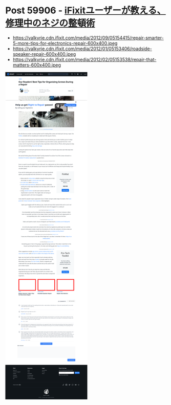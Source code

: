 # Post 59906 - [iFixitユーザーが教える、修理中のネジの整頓術](https://www.ifixit.com/News/59906/ifixit%e3%83%a6%e3%83%bc%e3%82%b6%e3%83%bc%e3%81%8c%e6%95%99%e3%81%88%e3%82%8b%e3%80%81%e4%bf%ae%e7%90%86%e4%b8%ad%e3%81%ae%e3%83%8d%e3%82%b8%e3%81%ae%e6%95%b4%e9%a0%93%e8%a1%93)

- https://valkyrie.cdn.ifixit.com/media/2012/09/05154415/repair-smarter-5-more-tips-for-electronics-repair-600x400.jpeg
- https://valkyrie.cdn.ifixit.com/media/2012/01/05153406/roadside-speaker-repair-600x400.jpeg
- https://valkyrie.cdn.ifixit.com/media/2012/02/05153538/repair-that-matters-600x400.jpeg

![screencap](screenshots/8592480d-cdb9-405e-b61e-993ffdf6fbef.png)

